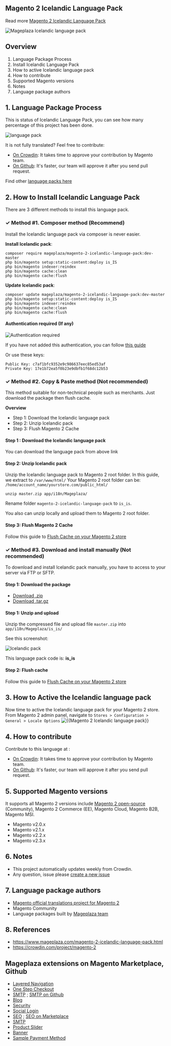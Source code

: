 ## Magento 2 Icelandic Language Pack



Read more [Magento 2 Icelandic Language Pack](https://www.mageplaza.com/magento-2-icelandic-language-pack.html)

![Mageplaza Icelandic language pack](https://i.imgur.com/qjWPj1W.png)

## Overview

1. Language Package Process
2. Install Icelandic Language Pack
3. How to active Icelandic language pack
4. How to contribute
5. Supported Magento versions
6. Notes
7. Language package authors

## 1. Language Package Process

This is status of Icelandic Language Pack, you can see how many percentage of this project has been done.

![language pack](http://progressed.io/bar/1?title=translated)

It is not fully translated? Feel free to contribute:
- [On Crowdin](https://crowdin.com/project/magento-2): It takes time to approve your contribution by Magento team.
- [On Github](https://github.com/mageplaza/magento-2-icelandic-language-pack/blob/master/HOW-TO-CONTRIBUTE.md): It's faster, our team will approve it after you send pull request.


Find other [language packs here](https://www.mageplaza.com/kb/magento-2-language-pack/)

## 2. How to Install Icelandic Language Pack

There are 3 different methods to install this language pack.

### ✓ Method #1. Composer method (Recommend)
Install the Icelandic language pack via composer is never easier.

**Install Icelandic pack**:

```
composer require mageplaza/magento-2-icelandic-language-pack:dev-master
php bin/magento setup:static-content:deploy is_IS
php bin/magento indexer:reindex
php bin/magento cache:clean
php bin/magento cache:flush

```


**Update  Icelandic pack**:

```
composer update mageplaza/magento-2-icelandic-language-pack:dev-master
php bin/magento setup:static-content:deploy is_IS
php bin/magento indexer:reindex
php bin/magento cache:clean
php bin/magento cache:flush

```

#### Authentication required (If any)

![Authentication required](https://cdn.mageplaza.com/media/general/dmryiPk.png)

If you have not added this authentication, you can follow [this guide](http://devdocs.magento.com/guides/v2.0/install-gde/prereq/connect-auth.html)

Or use these keys:

```
Public Key: c7af1bfc9352e9c986637eec85ed53af
Private Key: 17e1b72ea5f0b23e9dbfb1f68dc12b53
```



### ✓ Method #2. Copy & Paste method (Not recommended)

This method suitable for non-technical people such as merchants. Just download the package then flush cache.

**Overview**

- Step 1: Download the Icelandic language pack
- Step 2: Unzip Icelandic pack
- Step 3: Flush Magento 2 Cache

#### Step 1 : Download the Icelandic language pack

You can download the language pack from above link

#### Step 2: Unzip Icelandic pack

Unzip the Icelandic language pack to Magento 2 root folder. In this guide, we extract to `/var/www/html/`
Your Magento 2 root folder can be: `/home/account_name/yourstore.com/public_html/`

```
unzip master.zip app/i18n/Mageplaza/
```

Rename folder `magento-2-icelandic-language-pack` to `is_is`.


You also can unzip locally and upload them to Magento 2 root folder.

#### Step 3: Flush Magento 2 Cache

Follow this guide to [Flush Cache on your Magento 2 store](https://www.mageplaza.com/kb/how-flush-enable-disable-cache.html)


### ✓ Method #3. Download and install manually (Not recommended)

To download and install Icelandic pack manually, you have to access to your server via FTP or SFTP.

#### Step 1: Download the package

- [Download .zip](https://github.com/mageplaza/magento-2-icelandic-language-pack/archive/master.zip)
- [Download .tar.gz](https://github.com/mageplaza/magento-2-icelandic-language-pack/tarball/master)

#### Step 1: Unzip and upload

Unzip the compressed file and upload file `master.zip` into `app/i18n/Mageplaza/is_is/`

See this screenshot:

![Icelandic pack](https://cdn3.mageplaza.com/media/general/language-pack.png)

This language pack code is: **is_is**

#### Step 2: Flush cache

Follow this guide to [Flush Cache on your Magento 2 store](https://www.mageplaza.com/kb/how-flush-enable-disable-cache.html)


## 3. How to Active the Icelandic language pack 

Now time to active the Icelandic language pack for your Magento 2 store. From Magento 2 admin panel, navigate to `Stores > Configuration > General > Locale Options`
![{{Magento 2 Icelandic language pack}}](https://cdn.mageplaza.com/media/general/aPSUA0l.png)


## 4. How to contribute

Contribute to this language at :
- [On Crowdin](https://crowdin.com/project/magento-2): It takes time to approve your contribution by Magento team.
- [On Github](https://github.com/mageplaza/magento-2-icelandic-language-pack/blob/master/HOW-TO-CONTRIBUTE.md): It's faster, our team will approve it after you send pull request.


## 5. Supported Magento versions

It supports all Magento 2 versions include [Magento 2 open-source](https://www.mageplaza.com/download-magento/) (Community), Magento 2 Commerce (EE), Magento Cloud, Magento B2B, Magento MSI.


- Magento v2.0.x
- Magento v2.1.x
- Magento v2.2.x
- Magento v2.3.x



## 6. Notes 

- This project automatically updates weekly from Crowdin.
- Any question, issue please [create a new issue](https://github.com/mageplaza/magento-2-icelandic-language-pack/issues/new)

## 7. Language package authors

- [Magento official translations project for Magento 2](https://crowdin.com/project/magento-2)
- Magento Community
- Language packages built by [Mageplaza team](https://www.mageplaza.com/)


## 8. References 

- https://www.mageplaza.com/magento-2-icelandic-language-pack.html
- https://crowdin.com/project/magento-2



## Mageplaza extensions on Magento Marketplace, Github


- [Layered Navigation](https://marketplace.magento.com/mageplaza-layered-navigation-m2.html)
- [One Step Checkout](https://marketplace.magento.com/mageplaza-magento-2-one-step-checkout-extension.html)
- [SMTP](https://marketplace.magento.com/mageplaza-module-smtp.html) ; [SMTP on Github](https://github.com/mageplaza/magento-2-smtp)
- [Blog](https://github.com/mageplaza/magento-2-blog)
- [Security](https://marketplace.magento.com/mageplaza-module-security.html)
- [Social Login](https://github.com/mageplaza/magento-2-social-login)
- [SEO](https://github.com/mageplaza/magento-2-seo) ; [SEO on Marketplace](https://marketplace.magento.com/mageplaza-magento-2-seo-extension.html)
- [SMTP](https://github.com/mageplaza/magento-2-smtp)
- [Product Slider](https://github.com/mageplaza/magento-2-product-slider)
- [Banner](https://github.com/mageplaza/magento-2-banner-slider)
- [Sample Payment Method](https://github.com/mageplaza/magento-2-sample-payment-method)



